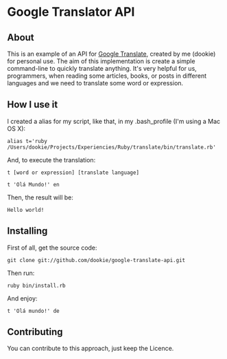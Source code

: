 # Google Translator API

## About
This is an example of an API for [Google Translate](http://translate.google.com), created by me (dookie) for personal use.
The aim of this implementation is create a simple command-line to quickly translate anything. It's very helpful for us, programmers, when reading some articles, books, or posts in different languages and we need to translate some word or expression.

## How I use it
I created a alias for my script, like that, in my .bash_profile (I'm using a Mac OS X):

	alias t='ruby /Users/dookie/Projects/Experiencies/Ruby/translate/bin/translate.rb'

And, to execute the translation:

	t [word or expression] [translate language]

	t 'Olá Mundo!' en
	
Then, the result will be:

	Hello world!

## Installing
First of all, get the source code:
	
	git clone git://github.com/dookie/google-translate-api.git


Then run:
	
	ruby bin/install.rb


And enjoy:

	t 'Olá mundo!' de

## Contributing
You can contribute to this approach, just keep the Licence.